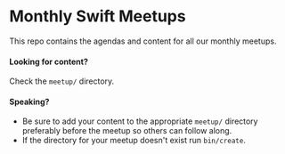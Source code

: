 # Monthly Swift Meetups

This repo contains the agendas and content for all our monthly meetups.

#### Looking for content?

Check the `meetup/` directory.

#### Speaking?

- Be sure to add your content to the appropriate `meetup/` directory preferably before the meetup so others can follow along.
- If the directory for your meetup doesn't exist run `bin/create`.

